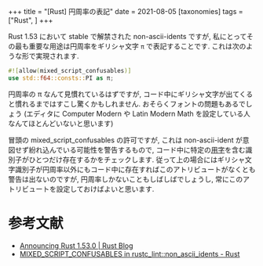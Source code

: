 +++
title = "[Rust] 円周率の表記"
date = 2021-08-05
[taxonomies]
tags = ["Rust", ]
+++

Rust 1.53 において stable で解禁された non-ascii-idents ですが, 私にとってその最も重要な用途は円周率をギリシャ文字 `π` で表記することです.
これは次のような形で実現されます.

```rust
#![allow(mixed_script_confusables)]
use std::f64::consts::PI as π;
```

円周率の π なんて見慣れているはずですが, コード中にギリシャ文字が出てくると慣れるまではすこし驚くかもしれません.
おそらくフォントの問題もあるでしょう (エディタに Computer Modern や Latin Modern Math を設定している人なんてほとんどいないと思います)

冒頭の mixed_script_confusables の許可ですが, これは non-ascii-ident が意図せず紛れ込んでいる可能性を警告するもので,
コード中に特定の[用字](https://ja.wikipedia.org/wiki/%E7%94%A8%E5%AD%97_(Unicode))を含む識別子がひとつだけ存在するかをチェックします.
従って上の場合にはギリシャ文字識別子が円周率以外にもコード中に存在すればこのアトリビュートがなくとも警告は出ないのですが,
円周率しかないこともしばしばでしょうし, 常にこのアトリビュートを設定しておけばよいと思います.

# 参考文献
* [Announcing Rust 1.53.0 | Rust Blog](https://blog.rust-lang.org/2021/06/17/Rust-1.53.0.html)
* [MIXED_SCRIPT_CONFUSABLES in rustc_lint::non_ascii_idents - Rust](https://doc.rust-lang.org/stable/nightly-rustc/rustc_lint/non_ascii_idents/static.MIXED_SCRIPT_CONFUSABLES.html)
